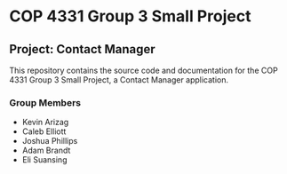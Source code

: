 # COP 4331 Group 3 Small Project

## Project: Contact Manager

This repository contains the source code and documentation for the COP 4331 Group 3 Small Project, a Contact Manager application.

### Group Members
- Kevin Arizag
- Caleb Elliott
- Joshua Phillips
- Adam Brandt
- Eli Suansing